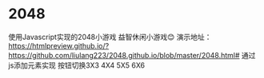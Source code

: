 # 2048
使用Javascript实现的2048小游戏
益智休闲小游戏😊
演示地址：https://htmlpreview.github.io/?https://github.com/liulang223/2048.github.io/blob/master/2048.html#
通过js添加元素实现 按钮切换3X3 4X4 5X5 6X6
